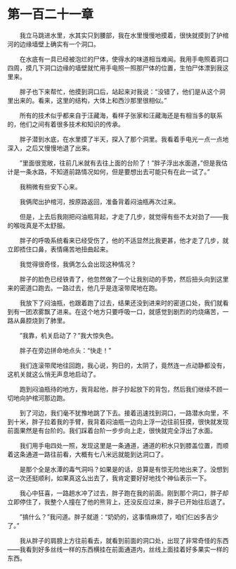 # 第一百二十一章


　　我立马跳进水里，水其实只到腰部，我在水里慢慢地摸着，很快就摸到了护棺河的边缘墙壁上确实有一个洞口。

　　在水底有一具已经被泡烂的尸体，使得水的味道相当难闻。我用手电照着洞口四周，摸几下洞口边缘的墙壁就忙用手电照一照那尸体的位置，生怕尸体漂到我这里来。

　　胖子也下来帮忙，他摸到洞口后，站起来对我说：“没错了，他们是从这个洞里出来的。看来，这里的结构，大体上和西沙那里很相似。”

　　所有的技术似乎都来自于汪藏海，看样子张家和汪藏海还是有相当多的联系的，他们之间有着很多技术和知识的传承。

　　胖子潜到水底，在水里摸了半天，探入了那个洞里。我看着手电光一点一点地深入，之后又慢慢地退了出来。

　　”里面很宽敞，往前几米就有去往上面的台阶了！”胖子浮出水面道，”但是我估计是一条水路，不知道前路情况如何，但是要想出去可能只有在此一试了。”

　　我稍微有些安下心来。

　　我俩爬出护棺河，按原路返回，准备背着闷油瓶再次过来。

　　但是，上去后我刚把闷油瓶背起，才走了几步，就觉得有些不太对劲了——我的喉咙真是不太舒服。

　　胖子的呼吸系统看来已经受伤了，他的不适显然比我更甚，他才走了几步，就立即捂住口鼻，表情痛苦地扭曲起来。

　　我觉得很奇怪，我俩怎么会出现这种情况？

　　胖子的脸色已经铁青了，他忽然做了一个让我别动的手势，然后扭头向到这里来的密道口跑去。一路过去，他几乎是连滚带爬地在跑。

　　我放下了闷油瓶，也跟着跑了过去，结果还没到进来时的密道口处，我们就看到有一团浓雾飘了进来。在这个地方只要呼吸一口，就感觉到剧烈的灼烧痛苦，一路从鼻腔烧到了肺里。

　　”我靠，机关启动了？”我大惊失色。

　　胖子在旁边拼命地点头：“快走！”

　　我们连滚带爬地往回跑，我心说，狗日的，太阴了，竟然连一点动静都没有，这机关就这么悄无声息地启动了。

　　跑到闷油瓶待的地方，我背起他，胖子抄起放下的背包，然后我们继续不顾一切地向护棺河那边跑。

　　到了河边，我们毫不犹豫地跳了下去。接着迅速找到洞口，一路潜水向里，不到十米，胖子拉着我的手臂，我背着闷油瓶一边向上浮一边往前狂摸，很快就发现前面果然是有台阶的。我们踩着台阶一步步向上走，很快就完全浮出了水面。

　　我们用手电四处一照，发现这里是一条通道，通道的积水只到膝盖位置，而顺着这条通道一路往前看，大概有七八米远就能到达洞口了。

　　是那个全是水潭的毒气洞吗？如果是的话，总算是有惊无险地出来了。没想到这一次还挺顺利，如果真这么出去了，我肯定要好好地找个神仙表示一下。

　　我心中狂喜，一路趟水冲了过去，胖子跑在我的前面。刚到那个洞口，胖子却立即停住了，我整个人撞在了他的熊背上，还没反应过来，胖子已开始往后退了。

　　”搞什么？”我问道。胖子就道：“奶奶的，这事情麻烦了，咱们仨凶多吉少了。”

　　我从胖子的肩膀上方往前看去，就看到前面的洞口处，出现了非常奇怪的东西——我看到好多丝线一样的东西横挂在前面通道内，丝线上面挂着好多果实一样的东西。

